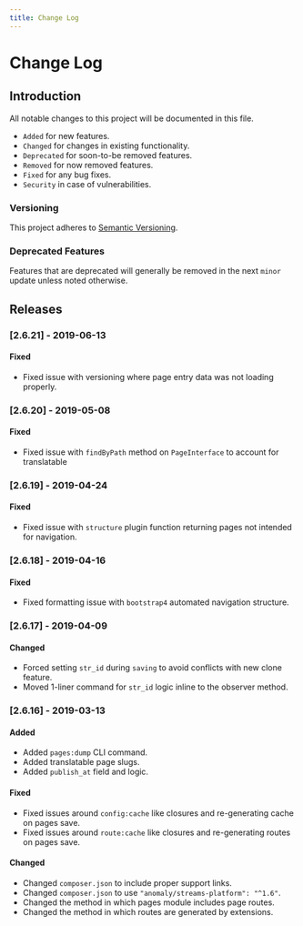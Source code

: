 ```yaml
---
title: Change Log
---
```


# Change Log

<div class="documentation__toc"></div>

## Introduction

All notable changes to this project will be documented in this file.

- `Added` for new features.
- `Changed` for changes in existing functionality.
- `Deprecated` for soon-to-be removed features.
- `Removed` for now removed features.
- `Fixed` for any bug fixes.
- `Security` in case of vulnerabilities.

### Versioning

This project adheres to [Semantic Versioning](https://semver.org/spec/v2.0.0.html).

### Deprecated Features

Features that are deprecated will generally be removed in the next `minor` update unless noted otherwise.

## Releases


### [2.6.21] - 2019-06-13
#### Fixed
- Fixed issue with versioning where page entry data was not loading properly. 


### [2.6.20] - 2019-05-08
#### Fixed
- Fixed issue with `findByPath` method on `PageInterface` to account for translatable 


### [2.6.19] - 2019-04-24
#### Fixed
- Fixed issue with `structure` plugin function returning pages not intended for navigation.


### [2.6.18] - 2019-04-16
#### Fixed
- Fixed formatting issue with `bootstrap4` automated navigation structure.


### [2.6.17] - 2019-04-09
#### Changed
- Forced setting `str_id` during `saving` to avoid conflicts with new clone feature.
- Moved 1-liner command for `str_id` logic inline to the observer method. 


### [2.6.16] - 2019-03-13
#### Added
- Added `pages:dump` CLI command.
- Added translatable page slugs.
- Added `publish_at` field and logic.

#### Fixed
- Fixed issues around `config:cache` like closures and re-generating cache on pages save.
- Fixed issues around `route:cache` like closures and re-generating routes on pages save.

#### Changed
- Changed `composer.json` to include proper support links.
- Changed `composer.json` to use `"anomaly/streams-platform": "^1.6"`.
- Changed the method in which pages module includes page routes.
- Changed the method in which routes are generated by extensions.
